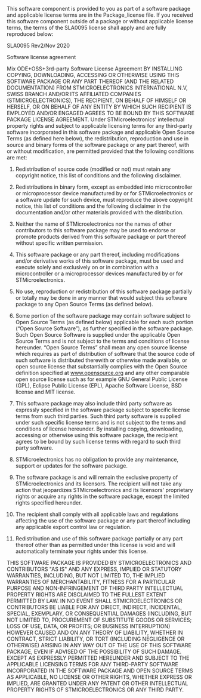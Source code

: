 This software component is provided to you as part of a software package and applicable license terms are in the Package_license file. If you received this software component outside of a package or without applicable license terms, the terms of the SLA0095 license shall apply and are fully reproduced below:

SLA0095 Rev2/Nov 2020

Software license agreement

Mix ODE+OSS+3rd-party Software License Agreement BY INSTALLING COPYING, DOWNLOADING, ACCESSING OR OTHERWISE USING THIS SOFTWARE PACKAGE OR ANY PART THEREOF (AND THE RELATED DOCUMENTATION) FROM STMICROELECTRONICS INTERNATIONAL N.V, SWISS BRANCH AND/OR ITS AFFILIATED COMPANIES (STMICROELECTRONICS), THE RECIPIENT, ON BEHALF OF HIMSELF OR HERSELF, OR ON BEHALF OF ANY ENTITY BY WHICH SUCH RECIPIENT IS EMPLOYED AND/OR ENGAGED AGREES TO BE BOUND BY THIS SOFTWARE PACKAGE LICENSE AGREEMENT. Under STMicroelectronics’ intellectual property rights and subject to applicable licensing terms for any third-party software incorporated in this software package and applicable Open Source Terms (as defined here below), the redistribution, reproduction and use in source and binary forms of the software package or any part thereof, with or without modification, are permitted provided that the following conditions are met:

1. Redistribution of source code (modified or not) must retain any copyright notice, this list of conditions and the following disclaimer.

2. Redistributions in binary form, except as embedded into microcontroller or microprocessor device manufactured by or for STMicroelectronics or a software update for such device, must reproduce the above copyright notice, this list of conditions and the following disclaimer in the documentation and/or other materials provided with the distribution.

3. Neither the name of STMicroelectronics nor the names of other contributors to this software package may be used to endorse or promote products derived from this software package or part thereof without specific written permission.

4. This software package or any part thereof, including modifications and/or derivative works of this software package, must be used and execute solely and exclusively on or in combination with a microcontroller or a microprocessor devices manufactured by or for STMicroelectronics.

5. No use, reproduction or redistribution of this software package partially or totally may be done in any manner that would subject this software package to any Open Source Terms (as defined below).

6. Some portion of the software package may contain software subject to Open Source Terms (as defined below) applicable for each such portion (“Open Source Software”), as further specified in the software package. Such Open Source Software is supplied under the applicable Open Source Terms and is not subject to the terms and conditions of license hereunder. “Open Source Terms” shall mean any open source license which requires as part of distribution of software that the source code of such software is distributed therewith or otherwise made available, or open source license that substantially complies with the Open Source definition specified at www.opensource.org and any other comparable open source license such as for example GNU General Public License (GPL), Eclipse Public License (EPL), Apache Software License, BSD license and MIT license.

7. This software package may also include third party software as expressly specified in the software package subject to specific license terms from such third parties. Such third party software is supplied under such specific license terms and is not subject to the terms and conditions of license hereunder. By installing copying, downloading, accessing or otherwise using this software package, the recipient agrees to be bound by such license terms with regard to such third party software.

8. STMicroelectronics has no obligation to provide any maintenance, support or updates for the software package.

9. The software package is and will remain the exclusive property of STMicroelectronics and its licensors. The recipient will not take any action that jeopardizes STMicroelectronics and its licensors' proprietary rights or acquire any rights in the software package, except the limited rights specified hereunder.

10. The recipient shall comply with all applicable laws and regulations affecting the use of the software package or any part thereof including any applicable export control law or regulation.

11. Redistribution and use of this software package partially or any part thereof other than as permitted under this license is void and will automatically terminate your rights under this license.

THIS SOFTWARE PACKAGE IS PROVIDED BY STMICROELECTRONICS AND CONTRIBUTORS "AS IS" AND ANY EXPRESS, IMPLIED OR STATUTORY WARRANTIES, INCLUDING, BUT NOT LIMITED TO, THE IMPLIED WARRANTIES OF MERCHANTABILITY, FITNESS FOR A PARTICULAR PURPOSE AND NON-INFRINGEMENT OF THIRD PARTY INTELLECTUAL PROPERTY RIGHTS ARE DISCLAIMED TO THE FULLEST EXTENT PERMITTED BY LAW. IN NO EVENT SHALL STMICROELECTRONICS OR CONTRIBUTORS BE LIABLE FOR ANY DIRECT, INDIRECT, INCIDENTAL, SPECIAL, EXEMPLARY, OR CONSEQUENTIAL DAMAGES (INCLUDING, BUT NOT LIMITED TO, PROCUREMENT OF SUBSTITUTE GOODS OR SERVICES; LOSS OF USE, DATA, OR PROFITS; OR BUSINESS INTERRUPTION) HOWEVER CAUSED AND ON ANY THEORY OF LIABILITY, WHETHER IN CONTRACT, STRICT LIABILITY, OR TORT (INCLUDING NEGLIGENCE OR OTHERWISE) ARISING IN ANY WAY OUT OF THE USE OF THIS SOFTWARE PACKAGE, EVEN IF ADVISED OF THE POSSIBILITY OF SUCH DAMAGE. EXCEPT AS EXPRESSLY PERMITTED HEREUNDER AND SUBJECT TO THE APPLICABLE LICENSING TERMS FOR ANY THIRD-PARTY SOFTWARE INCORPORATED IN THE SOFTWARE PACKAGE AND OPEN SOURCE TERMS AS APPLICABLE, NO LICENSE OR OTHER RIGHTS, WHETHER EXPRESS OR IMPLIED, ARE GRANTED UNDER ANY PATENT OR OTHER INTELLECTUAL PROPERTY RIGHTS OF STMICROELECTRONICS OR ANY THIRD PARTY.

